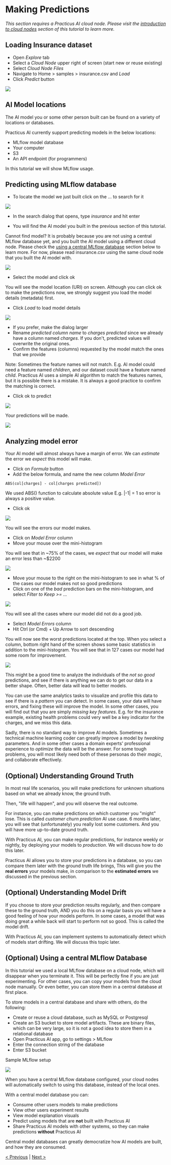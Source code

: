 # Making Predictions

_This section requires a Practicus AI cloud node. Please visit the [introduction to cloud nodes](worker-node-intro.md) section of this tutorial to learn more._

## Loading Insurance dataset

- Open _Explore_ tab
- Select a _Cloud Node_ upper right of screen (start new or reuse existing)
- Select _Cloud Node Files_ 
- Navigate to Home > samples > insurance.csv and _Load_ 
- Click _Predict_ button

![](img/predict/predict-1.png)

## AI Model locations 

The AI model you or some other person built can be found on a variety of locations or databases. 

Practicus AI currently support predicting models in the below locations:

- MLflow model database
- Your computer
- S3
- An API endpoint (for programmers)

In this tutorial we will show MLflow usage. 

## Predicting using MLflow database

- To locate the model we just built click on the ... to search for it

![](img/predict/mlflow-1.png)

- In the search dialog that opens, type _insurance_ and hit enter

- You will find the AI model you built in the previous section of this tutorial.

Cannot find model? It is probably because you are not using a central MLflow database yet, and you built the AI model using a different cloud node. Please check the [using a central MLflow database](#optional-using-a-central-mlflow-database) section below to learn more. For now, please read insurance.csv using the same cloud node that you built the AI model with.  

![](img/predict/mlflow-2.png)

- Select the model and click ok

You will see the model location (URI) on screen. Although you can click ok to make the  predictions now, we strongly suggest you load the model details (metadata) first. 

- Click _Load_ to load model details

![](img/predict/mlflow-3.png)


- If you prefer, make the dialog larger
- Rename _predicted column name_ to _charges predicted_ since we already have a column named _charges_. If you don't, predicted values will overwrite the original ones.
- Confirm the features (columns) requested by the model match the ones that we provide

Note: Sometimes the feature names will not match. E.g. AI model could need a feature named _children_, and our dataset could have a feature named _child_. Practicus AI uses a simple AI algorithm to match the features names, but it is possible there is a mistake. It is always a good practice to confirm the matching is correct. 

- Click ok to predict 

![](img/predict/mlflow-4.png)


Your predictions will be made.

![](img/predict/prediction-made.png)

## Analyzing model error

Your AI model will almost always have a margin of error. We can _estimate_ the error we _expect_ this model will make. 

- Click on _Formula_ button 
- Add the below formula, and name the new column _Model Error_

```
ABS(col[charges] - col[charges predicted])
```
We used ABS() function to calculate absolute value E.g. |-1| = 1 so error is always a positive value. 

- Click ok 

![](img/predict/model-error-1.png)

You will see the errors our model makes. 

- Click on _Model Error_ column
- Move your mouse over the mini-histogram

You will see that in ~75% of the cases, we _expect_ that our model will make an error less than ~$2200

![](img/predict/model-error-2.png)

- Move your mouse to the right on the mini-histogram to see in what % of the cases our model makes not so good predictions
- Click on one of the _bad_ prediction bars on the mini-histogram, and select _Filter to Keep >= ..._

![](img/predict/model-error-3.png)

You will see all the cases where our model did not do a good job.

- Select _Model Errors_ column 
- Hit Ctrl (or Cmd) + Up Arrow to sort descending

You will now see the worst predictions located at the top. When you select a column, bottom right hand of the screen shows some basic statistics in addition to the mini-histogram. You will see that in 127 cases our model had some room for improvement.

![](img/predict/model-error-4.png)

This might be a good time to analyze the individuals of the _not so good_ predictions, and see if there is anything we can do to get our data in a better shape. Often, better data will lead to better models.

You can use the same analytics tasks to visualize and profile this data to see if there is a _pattern_ you can detect. In some cases, your data will have errors, and fixing these will improve the model. In some other cases, you will find out that you are simply _missing key features_. E.g. for the insurance example, existing health problems could very well be a key indicator for the charges, and we miss this data. 

Sadly, there is no standard way to improve AI models. Sometimes a technical machine learning coder can greatly improve a model by _tweaking_ parameters. And in some other cases a domain experts' professional experience to _optimize_ the data will be the answer. For some tough problems, you will most likely need both of these personas do their _magic_, and collaborate effectively. 

## (Optional) Understanding Ground Truth

In most real life scenarios, you will make predictions for unknown situations based on what we already know, the ground truth. 

Then, "life will happen", and you will observe the real outcome. 

For instance, you can make predictions on which customer you "might" lose. This is called _customer churn prediction_ AI use case. 6 months later, you will see that (unfortunately) you really lost some customers. And you will have more up-to-date ground truth. 

With Practicus AI, you can make regular predictions, for instance weekly or nightly, by deploying your models to _production_. We will discuss how to do this later. 

Practicus AI allows you to store your predictions in a database, so you can compare them later with the ground truth life brings, This will give you the **real errors** your models make, in comparison to the **estimated errors** we discussed in the previous section.   

## (Optional) Understanding Model Drift

If you choose to store your prediction results regularly, and then compare these to the ground truth, AND you do this on a regular basis you will have a good feeling of how your models perform. In some cases, a model that was doing great a while back will start to perform not so good. This is called the model drift.

With Practicus AI, you can implement systems to automatically detect which of models start drifting. We will discuss this topic later. 

## (Optional) Using a central MLflow Database

In this tutorial we used a local MLflow database on a cloud node, which will disappear when you terminate it. This will be perfectly fine if you are just experimenting. For other cases, you can copy your models from the cloud node manually. Or even better, you can store them in a central database at first place. 

To store models in a central database and share with others, do the following: 
- Create or reuse a cloud database, such as MySQL or Postgresql 
- Create an S3 bucket to store model artifacts. These are binary files, which can be very large, so it is not a good idea to store them in a relational database 
- Open Practicus AI app, go to settings > MLflow
- Enter the connection string of the database
- Enter S3 bucket

Sample MLflow setup 

![](img/predict/mlflow-setup.png)

When you have a central MLflow database configured, your cloud nodes will automatically switch to using this database, instead of the local ones. 

With a central model database you can:

- Consume other users models to make predictions
- View other users experiment results 
- View model explanation visuals 
- Predict using models that are **not** built with Practicus AI 
- Share Practicus AI models with other systems, so they can make predictions **without** Practicus AI 

Central model databases can greatly democratize how AI models are built, and how they are consumed. 


[< Previous](model.md) | [Next >](sql.md)